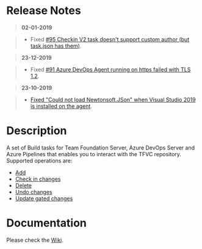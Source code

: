# Release Notes
> **02-01-2019**

> - Fixed [#95 Checkin V2 task doesn't support custom author (but task.json has them)](https://github.com/jessehouwing/azure-pipelines-tfvc-tasks/issues/95). 

> **23-12-2019**

> - Fixed [#91 Azure DevOps Agent running on https failed with TLS 1.2](https://github.com/jessehouwing/azure-pipelines-tfvc-tasks/issues/91).

> **23-10-2019**

> - [Fixed "Could not load Newtonsoft.JSon" when Visual Studio 2019 is installed on the agent](https://github.com/microsoft/azure-pipelines-task-lib/issues/580).

# Description
A set of Build tasks for Team Foundation Server, Azure DevOps Server and Azure Pipelines that enables you to interact with the TFVC repository. Supported operations are:

* [Add](https://github.com/jessehouwing/azure-pipelines-tfvc-tasks/wiki/Add)
* [Check in changes](https://github.com/jessehouwing/azure-pipelines-tfvc-tasks/wiki/Check-in) 
* [Delete](https://github.com/jessehouwing/azure-pipelines-tfvc-tasks/wiki/Delete)
* [Undo changes](https://github.com/jessehouwing/azure-pipelines-tfvc-tasks/wiki/Undo) 
* [Update gated changes](https://github.com/jessehouwing/azure-pipelines-tfvc-tasks/wiki/Shelve) 

# Documentation

Please check the [Wiki](https://github.com/jessehouwing/azure-pipelines-tfvc-tasks/wiki).

